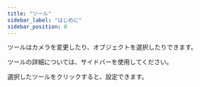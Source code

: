 ```yaml
---
title: "ツール"
sidebar_label: "はじめに"
sidebar_position: 0
---
```


ツールはカメラを変更したり、オブジェクトを選択したりできます。

ツールの詳細については、サイドバーを使用してください。

選択したツールをクリックすると、設定できます。
